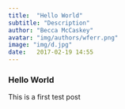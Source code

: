 ```yaml
---
title:  "Hello World"
subtitle: "Description"
author: "Becca McCaskey"
avatar: "img/authors/wferr.png"
image: "img/d.jpg"
date:   2017-02-19 14:55
---
```


### Hello World
This is a first test post

